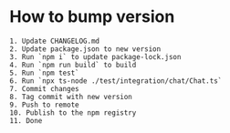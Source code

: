 # How to bump version

    1. Update CHANGELOG.md
    2. Update package.json to new version
    3. Run `npm i` to update package-lock.json
    4. Run `npm run build` to build
    5. Run `npm test`
    6. Run `npx ts-node ./test/integration/chat/Chat.ts`
    7. Commit changes
    8. Tag commit with new version
    9. Push to remote
    10. Publish to the npm registry
    11. Done
